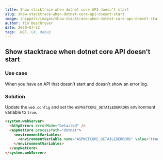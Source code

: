 ```yaml
---
title: Show stacktrace when dotnet core API doesn't start
slug: show-stacktrace-when-dotnet-core-api-doesnt-start
image: snippets/images/show-stacktrace-when-dotnet-core-api-doesnt-start.png
author: Tim Deschryver
date: 2020-07-22
tags: .NET, C#, debug
---
```


## Show stacktrace when dotnet core API doesn't start

### Use case

When you have an API that doesn't start and doesn't show an error log.

### Solution

Update the `web.config` and set the `ASPNETCORE_DETAILEDERRORS` environment variable to `true`.

```html
<system.webServer>
  <httpErrors errorMode="Detailed" />
  <aspNetCore processPath="dotnet">
    <environmentVariables>
      <environmentVariable name="ASPNETCORE_DETAILEDERRORS" value="true" />
    </environmentVariables>
  </aspNetCore>
</system.webServer>
```
